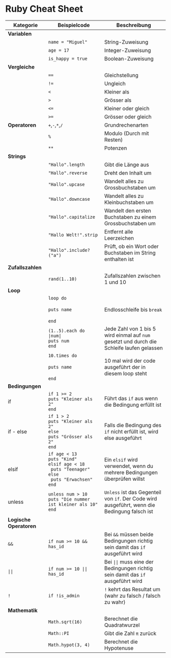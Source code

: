 # Ruby Cheat Sheet


| Kategorie               | Beispielcode                                                                                                              | Beschreibung                                                                                 |
|-------------------------|---------------------------------------------------------------------------------------------------------------------------|----------------------------------------------------------------------------------------------|
| **Variablen**           |                                                                                                                           |                                                                                              |
|                         | `name = "Miguel"`                                                                                                         | String-Zuweisung                                                                             |
|                         | `age = 17`                                                                                                                | Integer-Zuweisung                                                                            |
|                         | `is_happy = true`                                                                                                         | Boolean-Zuweisung                                                                            |
| **Vergleiche**          |                                                                                                                           |                                                                                              |
|                         | `==`                                                                                                                      | Gleichstellung                                                                               |
|                         | `!=`                                                                                                                      | Ungleich                                                                                     |
|                         | `<`                                                                                                                       | Kleiner als                                                                                  |
|                         | `>`                                                                                                                       | Grösser als                                                                                  |
|                         | `<=`                                                                                                                      | Kleiner oder gleich                                                                          |
|                         | `>=`                                                                                                                      | Grösser oder gleich                                                                          |
| **Operatoren**          | `+`,`-`,`*`,`/`                                                                                                           | Grundrechenarten                                                                             |
|                         | `%`                                                                                                                       | Modulo (Durch mit Resten)                                                                    |
|                         | `**`                                                                                                                      | Potenzen                                                                                     |
| **Strings**             |                                                                                                                           |                                                                                              |
|                         | `"Hallo".length`                                                                                                          | Gibt die Länge aus                                                                           |
|                         | `"Hallo".reverse`                                                                                                         | Dreht den Inhalt um                                                                          |
|                         | `"Hallo".upcase`                                                                                                          | Wandelt alles zu Grossbuchstaben um                                                          |
|                         | `"Hallo".downcase`                                                                                                        | Wandelt alles zu Kleinbuchstaben um                                                          |
|                         | `"Hallo".capitalize`                                                                                                      | Wandelt den ersten Buchstaben zu einem Grossbuchstaben um                                    |
|                         | `"Hallo Welt!".strip`                                                                                                     | Entfernt alle Leerzeichen                                                                    |
|                         | `"Hallo".include?("a")`                                                                                                   | Prüft, ob ein Wort oder Buchstaben im String enthalten ist                                   |
| **Zufallszahlen**       |                                                                                                                           |                                                                                              |
|                         | `rand(1..10)`                                                                                                             | Zufallszahlen zwischen 1 und 10                                                              |
| **Loop**                |                                                                                                                           |                                                                                              |
|                         | `loop do`<br/><br/>`puts name` <br/><br/>`end`                                                                            | Endlosschleife bis `break`                                                                   |
|                         | `(1..5).each do \|num\|`<br/>` puts num `<br/>`end`                                                                       | Jede Zahl von 1 bis 5 wird einmal auf `num` gesetzt und durch die Schleife laufen gelassen   |
|                         | `10.times do`<br/><br/>`puts name` <br/><br/>`end`                                                                        | 10 mal wird der code ausgeführt der in diesem loop steht                                     |
| **Bedingungen**         |                                                                                                                           |                                                                                              |
| if                      | `if 1 >= 2`<br/>`puts "Kleiner als 2"`<br/>`end`                                                                          | Führt das `if` aus wenn die Bedingung erfüllt ist                                            |
| if - else               | `if 1 > 2`<br/>`puts "Kleiner als 2"`<br/>`else`<br/>`puts "Grösser als 2"`<br/>`end`                                     | Falls die Bedingung des `if` nicht erfüllt ist, wird else ausgeführt                         |
| elsif                   | `if age < 13`<br/> `puts "Kind"`<br/>`elsif age < 18`<br/>` puts "Teenager"`<br/>`else`<br/>` puts "Erwachsen"`<br/>`end` | Ein `elsif` wird verwendet, wenn du mehrere Bedingungen überprüfen willst                    |
| unless                  | `unless num > 10`<br/> `puts "Die nummer ist kleiner als 10"`<br/>`end`                                                   | `Unless` ist das Gegenteil von `if`. Der Code wird ausgeführt, wenn die Bedingung falsch ist |
| **Logische Operatoren** |                                                                                                                           |                                                                                              |
| `&&`                    | `if num >= 10 && has_id`                                                                                                  | Bei `&&` müssen beide Bedingungen richtig sein damit das `if` ausgeführt wird                |
| `\|\|`                  | `if num >= 10 \|\| has_id`                                                                                                | Bei `\|\|` muss eine der Bedingungen richtig sein damit das `if` ausgeführt wird             |
| `!`                     | `if !is_admin`                                                                                                            | `!` kehrt das Resultat um (wahr zu falsch / falsch zu wahr)                                  |
| **Mathematik**          |                                                                                                                           |                                                                                              |
|                         | `Math.sqrt(16)`                                                                                                           | Berechnet die Quadratwurzel                                                                  |
|                         | `Math::PI`                                                                                                                | Gibt die Zahl `π` zurück                                                                     |
|                         | `Math.hypot(3, 4)`                                                                                                        | Berechnet die Hypotenuse                                                                     |





